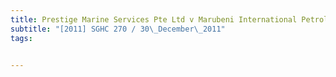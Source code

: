 ```yaml
---
title: Prestige Marine Services Pte Ltd v Marubeni International Petroleum (S) Pte Ltd 
subtitle: "[2011] SGHC 270 / 30\_December\_2011"
tags:


---
```


